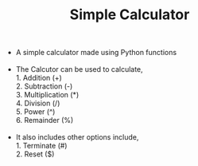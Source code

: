 <h1 align="center"> Simple Calculator </h1><br>
<ul type="disc">
    <li>A simple calculator made using Python functions</li><br>
    <li>The Calcutor can be used to calculate,</li>    
        1. Addition (+)<br>
        2. Subtraction (-)<br>
        3. Multiplication (*)<br>
        4. Division (/)<br>
        5. Power (^)<br>
        6. Remainder (%)<br> <br>    
    <!-- <li>Calculator also can display past calculations</li><br>  -->
    <li>It also includes other options include,</li>
        1. Terminate (#)<br>
        2. Reset ($)<br>
</ul>
<br>

